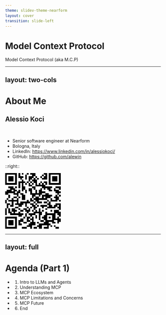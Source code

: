 ```yaml
---
theme: slidev-theme-nearform
layout: cover
transition: slide-left
---
```


# Model Context Protocol

Model Context Protocol (aka M.C.P)

<!--
Hello everyone, today I'll talk about Model Context Protocol (MCP) 

I know that most of you already know what is MCP, since in the last months it has been a lot of talk about it, on social media.
So let's start sharing some knowledge about it, and open some discussions.
-->


---
layout: two-cols
---

# About Me

## Alessio Koci

<br>

- Senior software engineer at Nearform
- Bologna, Italy
- LinkedIn: https://www.linkedin.com/in/alessiokoci/
- GitHub: https://github.com/alewin

::right::

<div class="flex justify-center">
<img class="w-1/2 rounded-lg shadow-lg p-4 bg-white mt-12"  src="../assets/images/qr_code.png">
</div>

<!--
I'm  Alessio Koci, a senior software engineer at Nearform

I'm not a Data/AI Engineer, but I'm interested in exploring and understanding Model Context Protocol (MCP), a protocol that allows LLMs to access external tools and data. I'll share with you what is MCP, how it works, including its basic concepts, current status, future opportunities and its impact on our roles.
-->


---
layout: full
---

# Agenda (Part 1)


- 1) Intro to LLMs and Agents

- 2) Understanding MCP

- 3) MCP Ecosystem

- 4) MCP Limitations and Concerns

- 5) MCP Future

- 6) End

<!--
Let's start because we've a very long Agenda, divided into 6 parts:

1) First we'll talk about the state of LLMs and agents

2) then we'll introduce the basic concepts of MCP, how it works, its working concepts and limitations;

3) Next, we'll explore the opportunities MCP brings with some demos implementation, and use cases;

4) Finally, we'll look at future possibilities, especially in relation to Google's newly released A2A protocol, concerns, security and roadmap.

After this talk, you'll not be an expert, but you'll have a good understanding of MCP, its capabilities, and its future.
-->
